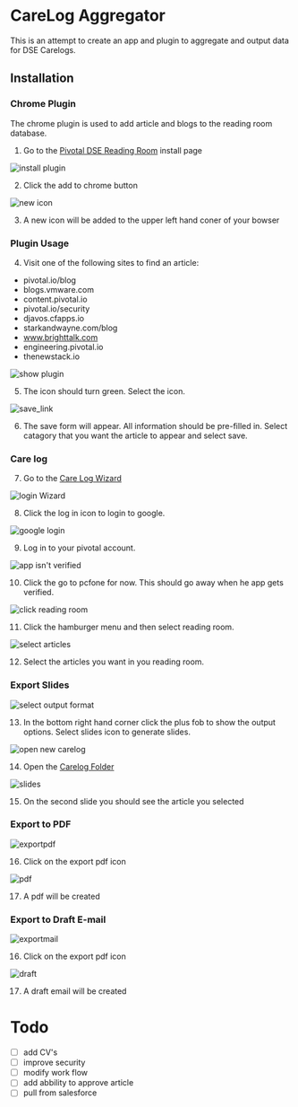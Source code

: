 # CareLog Aggregator

This is an attempt to create an app and plugin to aggregate and output data for DSE Carelogs.

## Installation
### Chrome Plugin 
The chrome plugin is used to add article and blogs to the reading room database.

1. Go to the [Pivotal DSE Reading Room](https://chrome.google.com/webstore/detail/pivotal-dse-reading-room/adnibniobfbbpjpcdjabmhkoeealagdb) install page 


![install plugin](images/installplugin.png)

2.  Click the add to chrome button

![new icon](images/new_icon.png)

3. A new icon will be added to the upper left hand coner of your bowser

### Plugin Usage
4. Visit one of the following sites to find an article:
 - pivotal.io/blog
 - blogs.vmware.com
 - content.pivotal.io
 - pivotal.io/security
 - djavos.cfapps.io
 - starkandwayne.com/blog
 - www.brighttalk.com
 - engineering.pivotal.io
 - thenewstack.io

![show plugin](images/show_plugin.png)

5. The icon should turn green. Select the icon. 

![save_link](images/save_link.png)

6. The save form will appear. All information should be pre-filled in. Select catagory that you want the article to appear and select save.

### Care log
7. Go to the  [Care Log Wizard](https://carelogwizzard.apps.pcfone.io/home)

![login Wizard](images/login_Wizard.png)

8. Click the log in icon to login to google.

![google login](images/google_login.png)

9. Log in to your pivotal account.

![app isn't verified](images/app_isn't_verified.png)

10. Click the go to pcfone for now. This should go away when he app gets verified.

![click reading room](images/click_reading_room.png)

11. Click the hamburger menu and then select reading room.  

![select articles](images/select_article.png)

12. Select the articles you want in you reading room. 

### Export Slides

![select output format](images/select_output_format.png)

13. In the bottom right hand corner click the plus fob to show the output options. Select slides icon to generate slides.

![open new carelog](images/open_new_carelog.png)

14. Open the [Carelog Folder](https://drive.google.com/open?id=1I6pYZjZM5AspBktdfjNH2GJ6309uOpda)

![slides](images/slides.png)

15. On the second slide you should see the article you selected

### Export to PDF

![exportpdf](images/export_pdf.png)

16. Click on the export pdf icon
 
![pdf](images/save_as_pdf.png)

17. A pdf will be created


### Export to Draft E-mail
![exportmail](images/export_mail.png)

16. Click on the export pdf icon
 
![draft](images/create_mail.png)

17. A draft email will be created


# Todo
- [ ] add CV's
- [ ] improve security
- [ ] modify work flow
- [ ] add abbility to approve article
- [ ] pull from salesforce
